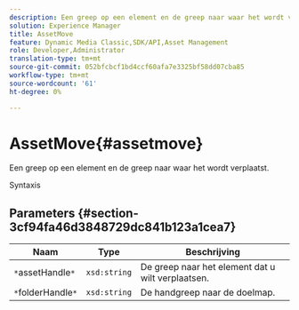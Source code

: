 ```yaml
---
description: Een greep op een element en de greep naar waar het wordt verplaatst.
solution: Experience Manager
title: AssetMove
feature: Dynamic Media Classic,SDK/API,Asset Management
role: Developer,Administrator
translation-type: tm+mt
source-git-commit: 052bfcbcf1bd4ccf60afa7e3325bf58dd07cba85
workflow-type: tm+mt
source-wordcount: '61'
ht-degree: 0%

---
```



# AssetMove{#assetmove}

Een greep op een element en de greep naar waar het wordt verplaatst.

Syntaxis

## Parameters {#section-3cf94fa46d3848729dc841b123a1cea7}

| Naam | Type | Beschrijving |
|---|---|---|
| `*`assetHandle`*` | `xsd:string` | De greep naar het element dat u wilt verplaatsen. |
| `*`folderHandle`*` | `xsd:string` | De handgreep naar de doelmap. |


